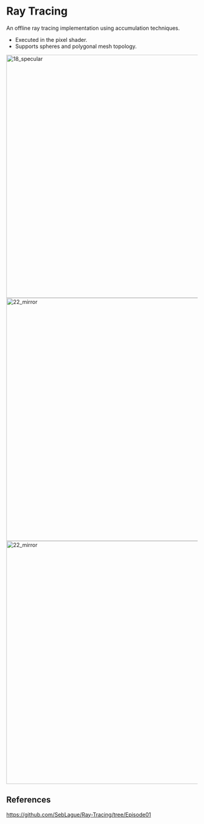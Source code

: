 # Ray Tracing

An offline ray tracing implementation using accumulation techniques.
- Executed in the pixel shader.
- Supports spheres and polygonal mesh topology.

<img width="640" alt="18_specular" src="https://github.com/user-attachments/assets/5732b2f1-bbbf-4a07-b00a-80c4ed9d095e" />
<img width="640" alt="22_mirror" src="https://github.com/user-attachments/assets/5540c20a-c08c-415f-905c-a042242c134a" />
<img width="640" alt="22_mirror" src="https://github.com/user-attachments/assets/0bfb417f-961c-4dc5-8480-dc2339995155" />

## References
https://github.com/SebLague/Ray-Tracing/tree/Episode01

